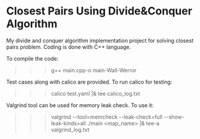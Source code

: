 # Closest Pairs Using Divide&Conquer Algorithm
My divide and conquer algorithm implementation project for solving closest pairs problem. Coding is done with C++ language.

To compile the code:
>>> g++ main.cpp-o main-Wall-Werror

Test cases along with calico are provided. To run calico for testing:
>>>calico test.yaml |& tee calico_log.txt

Valgrind tool can be used for memory leak check. To use it:
>>>valgrind --tool=memcheck --leak-check=full --show-leak-kinds=all ./main <map_name> |& tee-a valgrind_log.txt
